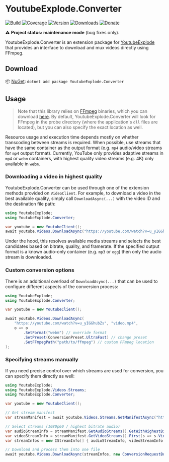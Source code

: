 # YoutubeExplode.Converter

[![Build](https://github.com/Tyrrrz/YoutubeExplode.Converter/workflows/CI/badge.svg?branch=master)](https://github.com/Tyrrrz/YoutubeExplode.Converter/actions)
[![Coverage](https://codecov.io/gh/Tyrrrz/YoutubeExplode.Converter/branch/master/graph/badge.svg)](https://codecov.io/gh/Tyrrrz/YoutubeExplode.Converter)
[![Version](https://img.shields.io/nuget/v/YoutubeExplode.Converter.svg)](https://nuget.org/packages/YoutubeExplode.Converter)
[![Downloads](https://img.shields.io/nuget/dt/YoutubeExplode.Converter.svg)](https://nuget.org/packages/YoutubeExplode.Converter)
[![Donate](https://img.shields.io/badge/donate-$$$-purple.svg)](https://tyrrrz.me/donate)

⚠️ **Project status: maintenance mode** (bug fixes only).

YoutubeExplode.Converter is an extension package for [YoutubeExplode](https://github.com/Tyrrrz/YoutubeExplode) that provides an interface to download and mux videos directly using FFmpeg.

## Download

📦 [NuGet](https://nuget.org/packages/YoutubeExplode.Converter): `dotnet add package YoutubeExplode.Converter`

## Usage

> Note that this library relies on [FFmpeg](https://ffmpeg.org) binaries, which you can download [here](https://github.com/vot/ffbinaries-prebuilt).
By default, YoutubeExplode.Converter will look for FFmpeg in the probe directory (where the application's `dll` files are located), but you can also specify the exact location as well.

Resource usage and execution time depends mostly on whether transcoding between streams is required. When possible, use streams that have the same container as the output format (e.g. `mp4` audio/video streams for `mp4` output format). Currently, YouTube only provides adaptive streams in `mp4` or `webm` containers, with highest quality video streams (e.g. 4K) only available in `webm`.

### Downloading a video in highest quality

YoutubeExplode.Converter can be used through one of the extension methods provided on `VideoClient`.
For example, to download a video in the best available quality, simply call `DownloadAsync(...)` with the video ID and the destination file path:

```c#
using YoutubeExplode;
using YoutubeExplode.Converter;

var youtube = new YoutubeClient();
await youtube.Videos.DownloadAsync("https://youtube.com/watch?v=u_yIGGhubZs", "video.mp4");
```

Under the hood, this resolves available media streams and selects the best candidates based on bitrate, quality, and framerate.
If the specified output format is a known audio-only container (e.g. `mp3` or `ogg`) then only the audio stream is downloaded.

### Custom conversion options

There is an additional overload of `DownloadAsync(...)` that can be used to configure different aspects of the conversion process:

```c#
using YoutubeExplode;
using YoutubeExplode.Converter;

var youtube = new YoutubeClient();

await youtube.Videos.DownloadAsync(
    "https://youtube.com/watch?v=u_yIGGhubZs", "video.mp4",
    o => o
        .SetFormat("webm") // override format
        .SetPreset(ConversionPreset.UltraFast) // change preset
        .SetFFmpegPath("path/to/ffmpeg") // custom FFmpeg location
);
```

### Specifying streams manually

If you need precise control over which streams are used for conversion, you can specify them directly as well:

```c#
using YoutubeExplode;
using YoutubeExplode.Videos.Streams;
using YoutubeExplode.Converter;

var youtube = new YoutubeClient();

// Get stream manifest
var streamManifest = await youtube.Videos.Streams.GetManifestAsync("https://youtube.com/watch?v=u_yIGGhubZs");

// Select streams (1080p60 / highest bitrate audio)
var audioStreamInfo = streamManifest.GetAudioStreams().GetWithHighestBitrate();
var videoStreamInfo = streamManifest.GetVideoStreams().First(s => s.VideoQuality.Label == "1080p60");
var streamInfos = new IStreamInfo[] { audioStreamInfo, videoStreamInfo };

// Download and process them into one file
await youtube.Videos.DownloadAsync(streamInfos, new ConversionRequestBuilder("video.mp4").Build());
```
